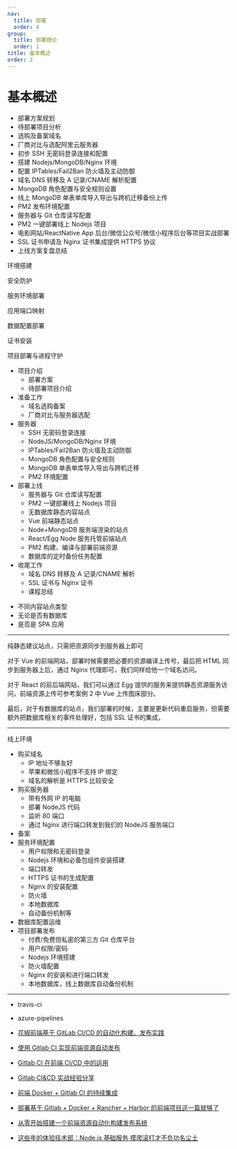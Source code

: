 ```yaml
---
nav:
  title: 部署
  order: 4
group:
  title: 部署理论
  order: 1
title: 基本概述
order: 2
---
```


# 基本概述

- 部署方案规划
- 待部署项目分析
- 选购及备案域名
- 厂商对比与选配阿里云服务器
- 初步 SSH 无密码登录连接和配置
- 搭建 Nodejs/MongoDB/Nginx 环境
- 配置 IPTables/Fail2Ban 防火墙及主动防御
- 域名 DNS 转移及 A 记录/CNAME 解析配置
- MongoDB 角色配置与安全规则设置
- 线上 MongoDB 单表单库导入导出与跨机迁移备份上传
- PM2 发布环境配置
- 服务器与 Git 仓库读写配置
- PM2 一键部署线上 Nodejs 项目
- 电影网站/ReactNative App 后台/微信公众号/微信小程序后台等项目实战部署
- SSL 证书申请及 Nginx 证书集成提供 HTTPS 协议
- 上线方案复盘总结

环境搭建

安全防护

服务环境部署

应用端口映射

数据配置部署

证书安装

项目部署与进程守护

- 项目介绍
  - 部署方案
  - 待部署项目介绍
- 准备工作
  - 域名选购备案
  - 厂商对比与服务器选配
- 服务器
  - SSH 无密码登录连接
  - NodeJS/MongoDB/Nginx 环境
  - IPTables/Fail2Ban 防火墙及主动防御
  - MongoDB 角色配置与安全规则
  - MongoDB 单表单库导入导出与跨机迁移
  - PM2 环境配置
- 部署上线
  - 服务器与 Git 仓库读写配置
  - PM2 一键部署线上 Nodejs 项目
  - 无数据库静态内容站点
  - Vue 前端静态站点
  - Node+MongoDB 服务端渲染的站点
  - React/Egg Node 服务托管前端站点
  - PM2 构建、编译与部署前端资源
  - 数据库的定时备份任务配置
- 收尾工作
  - 域名 DNS 转移及 A 记录/CNAME 解析
  - SSL 证书与 Nginx 证书
  - 课程总结

<!-- ![deploy](../deploy-chart.jpg) -->

- 不同内容站点类型
- 无论是否有数据库
- 是否是 SPA 应用

---

纯静态建议站点，只需把资源同步到服务器上即可

对于 Vue 的前端网站，部署时候需要把必要的资源编译上传号，最后把 HTML 同步到服务器上后，通过 Nginx 代理即可，我们同样给他一个域名访问。

对于 React 的前后端网站，我们可以通过 Egg 提供的服务来提供静态资源服务访问，前端资源上传可参考案例 2 中 Vue 上传图床部分。

最后，对于有数据库的站点，我们部署的时候，主要是更新代码重启服务，但需要额外把数据库相关的事件处理好，包括 SSL 证书的集成，

---

线上环境

- 购买域名
  - IP 地址不够友好
  - 苹果和微信小程序不支持 IP 绑定
  - 域名的解析是 HTTPS 比较安全
- 购买服务器
  - 带有外网 IP 的电脑
  - 部署 NodeJS 代码
  - 监听 80 端口
  - 通过 Nginx 进行端口转发到我们的 NodeJS 服务端口
- 备案
- 服务环境配置
  - 用户权限和无密码登录
  - Nodejs 环境和必备包组件安装搭建
  - 端口转发
  - HTTPS 证书的生成配置
  - Nginx 的安装配置
  - 防火墙
  - 本地数据库
  - 自动备份机制等
- 数据库配置运维
- 项目部署发布
  - 付费/免费但私密的第三方 Git 仓库平台
  - 用户权限/密码
  - Nodejs 环境搭建
  - 防火墙配置
  - Nginx 的安装和进行端口转发
  - 本地数据库，线上数据库自动备份机制

---

- travis-ci
- azure-pipelines

- [花椒前端基于 GitLab CI/CD 的自动化构建、发布实践](https://zhuanlan.zhihu.com/p/69513606)
- [使用 Gitlab CI 实现前端资源自动发布](https://zhuanlan.zhihu.com/p/37325902)
- [Gitlab CI 在前端 CI/CD 中的运用](https://zhuanlan.zhihu.com/p/136876843)
- [Gitlab CI&CD 实战经验分享](https://zhuanlan.zhihu.com/p/51163261)
- [前端 Docker + Gitlab CI 的持续集成](https://zhuanlan.zhihu.com/p/44748907)
- [部署基于 Gitlab + Docker + Rancher + Harbor 的前端项目这一篇就够了](https://zhuanlan.zhihu.com/p/94844844)
- [从零开始搭建一个前端资源自动化构建发布系统](https://zhuanlan.zhihu.com/p/38139513)
- [这些年的体验技术部：Node.js 基础服务 摸爬滚打才不负功名尘土](https://zhuanlan.zhihu.com/p/84176287)
